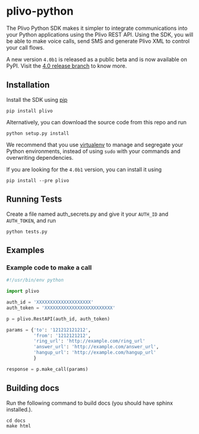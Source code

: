 # plivo-python
The Plivo Python SDK makes it simpler to integrate communications into your Python applications using the Plivo REST API. Using the SDK, you will be able to make voice calls, send SMS and generate Plivo XML to control your call flows.

A new version `4.0b1` is released as a public beta and is now available on PyPI. Visit the [4.0 release branch](https://github.com/plivo/plivo-python/tree/4.0) to know more.

## Installation
Install the SDK using [pip](http://www.pip-installer.org/en/latest/)

    pip install plivo

Alternatively, you can download the source code from this repo and run

    python setup.py install

We recommend that you use [virtualenv](https://virtualenv.pypa.io/en/stable/) to manage and segregate your Python environments, instead of using `sudo` with your commands and overwriting dependencies.

If you are looking for the `4.0b1` version, you can install it using

    pip install --pre plivo

## Running Tests
Create a file named auth_secrets.py and give it your `AUTH_ID` and `AUTH_TOKEN`, and run

    python tests.py

## Examples

### Example code to make a call

```python
#!/usr/bin/env python

import plivo

auth_id = 'XXXXXXXXXXXXXXXXXXXX'
auth_token = 'XXXXXXXXXXXXXXXXXXXXXXXXX'

p = plivo.RestAPI(auth_id, auth_token)

params = {'to': '121212121212',
          'from': '1212121212',
          'ring_url': 'http://example.com/ring_url'
          'answer_url': 'http://example.com/answer_url',
          'hangup_url': 'http://example.com/hangup_url'
          }

response = p.make_call(params)

```

## Building docs
Run the following command to build docs (you should have sphinx installed.).

    cd docs
    make html
